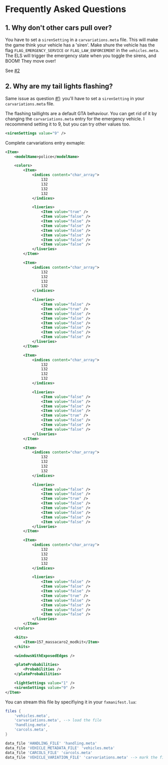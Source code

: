 # Frequently Asked Questions

## 1. Why don't other cars pull over?

You have to set a `sirenSetting` in a `carvariations.meta` file. This will make the game think your vehicle has a 'siren'. Make shure the vehicle has the flag `FLAG_EMERGENCY_SERVICE` or `FLAG_LAW_ENFORCEMENT` in the `vehicles.meta`. The ELS will trigger the emergency state when you toggle the sirens, and BOOM! They move over!

See [#2](#2-why-are-my-tail-lights-flashing)

## 2. Why are my tail lights flashing?

Same issue as question [#1](#1-why-dont-other-cars-pull-over): you'll have to set a `sirenSetting` in your `carvariations.meta` file.

The flashing taillights are a default GTA behaviour. You can get rid of it by changing the `carvariations.meta` entry for the emergency vehicle. I recoommend setting it to 9, but you can try other values too.

```xml
<sirenSettings value="9" />
```

Complete carvariations entry exmaple:

```xml
<Item>
    <modelName>police</modelName>

    <colors>
        <Item>
            <indices content="char_array">
                132
                132
                132  
                132
            </indices>

            <liveries>
                <Item value="true" />
                <Item value="false" />
                <Item value="false" />
                <Item value="false" />
                <Item value="false" />
                <Item value="false" />
                <Item value="false" />
                <Item value="false" />
            </liveries>
        </Item>

        <Item>
            <indices content="char_array">
                132
                132
                132  
                132
            </indices>

            <liveries>
                <Item value="false" />
                <Item value="true" />
                <Item value="false" />
                <Item value="false" />
                <Item value="false" />
                <Item value="false" />
                <Item value="false" />
                <Item value="false" />
            </liveries>
        </Item>

        <Item>
            <indices content="char_array">
                132
                132
                132  
                132
            </indices>

            <liveries>
                <Item value="false" />
                <Item value="false" />
                <Item value="false" />
                <Item value="false" />
                <Item value="true" />
                <Item value="false" />
                <Item value="false" />
                <Item value="false" />
            </liveries>
        </Item>

        <Item>
            <indices content="char_array">
                132
                132
                132  
                132
            </indices>

            <liveries>
                <Item value="false" />
                <Item value="false" />
                <Item value="true" />
                <Item value="false" />
                <Item value="false" />
                <Item value="false" />
                <Item value="false" />
                <Item value="false" />
            </liveries>
        </Item>

        <Item>
            <indices content="char_array">
                132
                132
                132  
                132
            </indices>

            <liveries>
                <Item value="false" />
                <Item value="false" />
                <Item value="false" />
                <Item value="true" />
                <Item value="false" />
                <Item value="false" />
                <Item value="false" />
                <Item value="false" />
            </liveries>
        </Item>
    </colors>

    <kits>
        <Item>157_massacaro2_modkit</Item>
    </kits>

    <windowsWithExposedEdges />

    <plateProbabilities>
        <Probabilities />
    </plateProbabilities>

    <lightSettings value="1" />
    <sirenSettings value="9" />
</Item>
```

You can stream this file by specifiying it in your `fxmanifest.lua`:

```lua
files {
    'vehicles.meta',
    'carvariations.meta', --> load the file
    'handling.meta',
    'carcols.meta',
}

data_file 'HANDLING_FILE' 'handling.meta'
data_file 'VEHICLE_METADATA_FILE' 'vehicles.meta'
data_file 'CARCOLS_FILE' 'carcols.meta'
data_file 'VEHICLE_VARIATION_FILE' 'carvariations.meta' --> mark the file as VEHICLE_VARIATION_FILE
```
